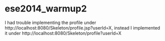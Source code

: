 ese2014_warmup2
===============

I had trouble implementing the profile under http://localhost:8080/Skeleton/profile.jsp?userId=X,
instead I implemented it under http://localhost:8080/Skeleton/profile?userId=X

